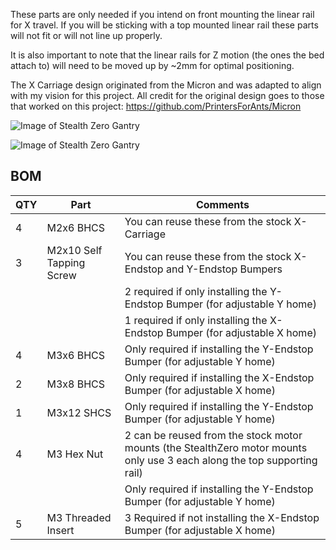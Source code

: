 These parts are only needed if you intend on front mounting the linear rail for X travel. If you will be sticking with a top mounted linear rail these parts will not fit or will not line up properly.

It is also important to note that the linear rails for Z motion (the ones the bed attach to) will need to be moved up by ~2mm for optimal positioning.

The X Carriage design originated from the Micron and was adapted to align with my vision for this project. All credit for the original design goes to those that worked on this project: https://github.com/PrintersForAnts/Micron

![Image of Stealth Zero Gantry](https://github.com/MasturMynd/VoronUsers/blob/master/printer_mods/mastur_mynd/Stealth_Zero/Images/Carriage_Endstops_Right_Front.png)

![Image of Stealth Zero Gantry](https://github.com/MasturMynd/VoronUsers/blob/master/printer_mods/mastur_mynd/Stealth_Zero/Images/Carriage_Endstops_Left_Rear.png)

BOM
---
| QTY | Part | Comments |
| --- | --- | --- |
| 4 | M2x6 BHCS | You can reuse these from the stock X-Carriage |
| 3 | M2x10 Self Tapping Screw | You can reuse these from the stock X-Endstop and Y-Endstop Bumpers |
| | | 2 required if only installing the Y-Endstop Bumper (for adjustable Y home) |
| | | 1 required if only installing the X-Endstop Bumper (for adjustable X home) |
| 4 | M3x6 BHCS | Only required if installing the Y-Endstop Bumper (for adjustable Y home) |
| 2 | M3x8 BHCS | Only required if installing the X-Endstop Bumper (for adjustable X home) |
| 1 | M3x12 SHCS | Only required if installing the Y-Endstop Bumper (for adjustable Y home) |
| 4 | M3 Hex Nut | 2 can be reused from the stock motor mounts (the StealthZero motor mounts only use 3 each along the top supporting rail) |
| | | Only required if installing the Y-Endstop Bumper (for adjustable Y home) |
| 5 | M3 Threaded Insert | 3 Required if not installing the X-Endstop Bumper (for adjustable X home) |
